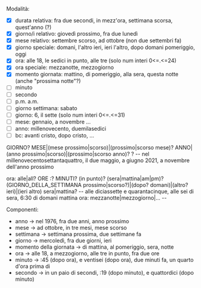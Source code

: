 Modalità:
- [x] durata relativa: fra due secondi, in mezz'ora, settimana scorsa, quest'anno (?)
- [x] giorno/i relativo: giovedì prossimo, fra due lunedì
- [x] mese relativo: settembre scorso, ad ottobre (non due settembri fa)
- [x] giorno speciale: domani, l'altro ieri, ieri l'altro, dopo domani pomeriggio, oggi
- [x] ora: alle 18, le sedici in punto, alle tre (solo num interi 0<=.<=24)
- [x] ora speciale: mezzanotte, mezzogiorno
- [x] momento giornata: mattino, di pomeriggio, alla sera, questa notte (anche "prossima notte"?)
- [ ] minuto
- [ ] secondo
- [ ] p.m. a.m.
- [ ] giorno settimana: sabato
- [ ] giorno: 6, il sette (solo num interi 0<=.<=31)
- [ ] mese: gennaio, a novembre ...
- [ ] anno: millenovecento, duemilasedici
- [ ] bc: avanti cristo, dopo cristo, ...

GIORNO? MESE|(mese prossimo|scorso)|(prossimo|scorso mese)? ANNO|(anno prossimo|scorso)|(prossimo|scorso anno)? <ora>? -- nel millenovecentosettantaquattro, il due maggio, a giugno 2021, a novembre dell'anno prossimo


ora: alle|all? ORE :? MINUTI? (in punto)? (sera|mattina|am|pm)? (GIORNO_DELLA_SETTIMANA prossimo|scorso?)|(dopo? domani)|(altro? ieri)|(ieri altro) sera|mattina? -- alle diciassette e quarantacinque, alle sei di sera, 6:30 di domani mattina
ora: mezzanotte|mezzogiorno|... --



Componenti:
- anno -> nel 1976, fra due anni, anno prossimo
- mese -> ad ottobre, in tre mesi, mese scorso
- settimana -> settimana prossima, due settimane fa
- giorno -> mercoledì, fra due giorni, ieri
- momento della giornata -> di mattina, al pomeriggio, sera, notte
- ora -> alle 18, a mezzogiorno, alle tre in punto, fra due ore
- minuto -> :45 (dopo ora), e ventisei (dopo ora), due minuti fa, un quarto d'ora prima di
- secondo -> in un paio di secondi, :19 (dopo minuto), e quattordici (dopo minuto)
